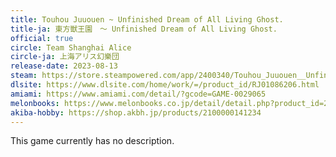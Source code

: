 ```yaml
---
title: Touhou Juuouen ~ Unfinished Dream of All Living Ghost.
title-ja: 東方獣王園　〜 Unfinished Dream of All Living Ghost.
official: true
circle: Team Shanghai Alice
circle-ja: 上海アリス幻樂団
release-date: 2023-08-13
steam: https://store.steampowered.com/app/2400340/Touhou_Juuouen__Unfinished_Dream_of_All_Living_Ghost/
dlsite: https://www.dlsite.com/home/work/=/product_id/RJ01086206.html
amiami: https://www.amiami.com/detail/?gcode=GAME-0029065
melonbooks: https://www.melonbooks.co.jp/detail/detail.php?product_id=2020324
akiba-hobby: https://shop.akbh.jp/products/2100000141234
---
```

This game currently has no description.